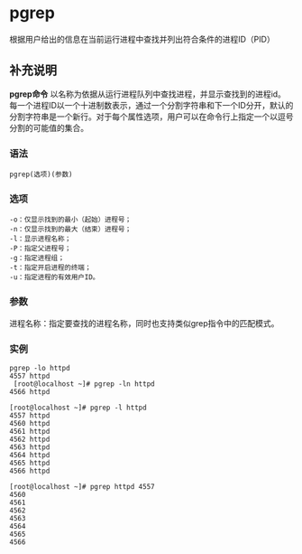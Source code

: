 pgrep
===

根据用户给出的信息在当前运行进程中查找并列出符合条件的进程ID（PID）

## 补充说明

**pgrep命令** 以名称为依据从运行进程队列中查找进程，并显示查找到的进程id。每一个进程ID以一个十进制数表示，通过一个分割字符串和下一个ID分开，默认的分割字符串是一个新行。对于每个属性选项，用户可以在命令行上指定一个以逗号分割的可能值的集合。

### 语法  

```shell
pgrep(选项)(参数)
```

### 选项  

```shell
-o：仅显示找到的最小（起始）进程号；
-n：仅显示找到的最大（结束）进程号；
-l：显示进程名称；
-P：指定父进程号；
-g：指定进程组；
-t：指定开启进程的终端；
-u：指定进程的有效用户ID。
```

### 参数  

进程名称：指定要查找的进程名称，同时也支持类似grep指令中的匹配模式。

### 实例  

```shell
pgrep -lo httpd
4557 httpd
 [root@localhost ~]# pgrep -ln httpd
4566 httpd

[root@localhost ~]# pgrep -l httpd
4557 httpd
4560 httpd
4561 httpd
4562 httpd
4563 httpd
4564 httpd
4565 httpd
4566 httpd

[root@localhost ~]# pgrep httpd 4557
4560
4561
4562
4563
4564
4565
4566
```


<!-- Linux命令行搜索引擎：https://jaywcjlove.github.io/linux-command/ -->

